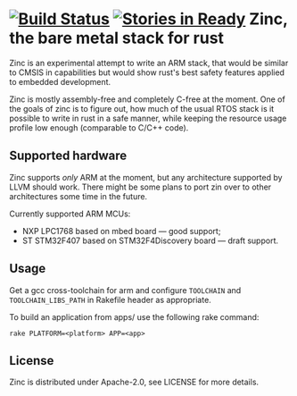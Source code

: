 [![Build Status](https://travis-ci.org/hackndev/zinc.svg)](https://travis-ci.org/hackndev/zinc) [![Stories in Ready](https://badge.waffle.io/hackndev/zinc.png?label=ready&title=Ready)](https://waffle.io/hackndev/zinc)
Zinc, the bare metal stack for rust
===================================

Zinc is an experimental attempt to write an ARM stack, that would be similar to
CMSIS in capabilities but would show rust's best safety features applied to
embedded development.

Zinc is mostly assembly-free and completely C-free at the moment. One of the
goals of zinc is to figure out, how much of the usual RTOS stack is it possible
to write in rust in a safe manner, while keeping the resource usage profile low
enough (comparable to C/C++ code).

## Supported hardware

Zinc supports *only* ARM at the moment, but any architecture supported by LLVM
should work. There might be some plans to port zin over to other architectures
some time in the future.

Currently supported ARM MCUs:

 * NXP LPC1768 based on mbed board — good support;
 * ST STM32F407 based on STM32F4Discovery board — draft support.

## Usage

Get a gcc cross-toolchain for arm and configure `TOOLCHAIN` and
`TOOLCHAIN_LIBS_PATH` in Rakefile header as appropriate.

To build an application from apps/ use the following rake command:

```
rake PLATFORM=<platform> APP=<app>
```

## License

Zinc is distributed under Apache-2.0, see LICENSE for more details.
